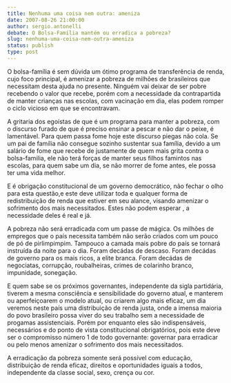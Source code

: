 ```yaml
---
title: Nenhuma uma coisa nem outra: ameniza
date: 2007-08-26 21:00:00
author: sergio.antonelli
debate: O Bolsa-Família mantém ou erradica a pobreza?
slug: nenhuma-uma-coisa-nem-outra-ameniza
status: publish 
type: post
---
```


O bolsa-família é sem dúvida um ótimo programa de transferência de renda, cujo foco principal, é amenizar a pobreza de milhões de brasileiros que necessitam desta ajuda no presente. Ninguém vai deixar de ser pobre recebendo o valor que recebe, porém com a necessidade da contrapartida de manter crianças nas escolas, com vacinação em dia, elas podem romper o ciclo vicioso em que se encontravam.  

A gritaria dos egoístas de que é um programa para manter a pobreza, com o discurso furado de que é preciso ensinar a pescar e não dar o peixe, é lamentável. Para quem passa fome hoje este discurso piegas não cola. Se um pai de família não consegue sozinho sustentar sua família, devido a um salário de fome que recebe de justamente de quem mais grita contra o bolsa-familia, ele não terá forças de manter seus filhos famintos nas escolas, para quem sabe um dia, se não morrer de fome antes, ele possa ter uma vida melhor.  

E é obrigação constitucional de um governo democrático, não fechar o olho para esta questão,e este deve utilizar toda e qualquer forma de redistribuição de renda que estiver em seu alance, visando amenizar o sofrimento dos mais necessitados. Estes não podem esperar , a necessidade deles é real e já.  

A pobreza não será erradicada com um passe de mágica. Os milhões de empregos que o país necessita também não serão criados com um pouco de pó de pirlimpimpim. Tampouco a camada mais pobre do país se tornará instruída da noite para o dia. Foram decádas de descaso. Foram decádas de governo para os mais ricos, a elite branca. Foram decádas de negociatas, corrupção, roubalheiras, crimes de colarinho branco, impunidade, sonegação.  

E quem sabe se os próximos governantes, independente da sigla partidária, tiverem a mesma consciência e sensibilidade do governo atual, e manterem ou aperfeiçoarem o modelo atual, ou criarem algo mais eficaz, um dia veremos neste país uma distribuição de renda justa, onde a imensa maioria do povo brasileiro possa viver do seu trabalho sem a necessidade de progamas assistenciais. Porém por enquanto eles são indispensáveis, necessários e do ponto de vista constitucional obrigatórios, pois este deve ser o compromisso número 1 de todo governante: governar para erradicar ou pelo menos amenizar o sofrimento dos mais necessitados.   

A erradicação da pobreza somente será possível com educação, distribuição de renda eficaz, direitos e oportunidades iguais a todos, independente da classe social, sexo, crença ou cor.
